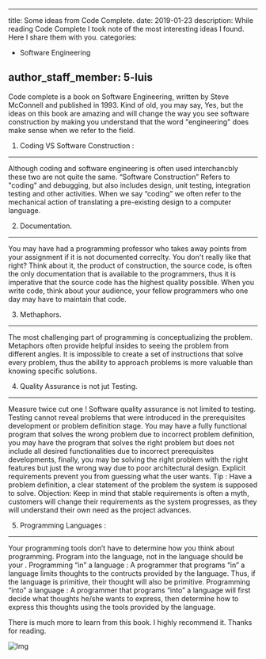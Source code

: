 
---
title: Some ideas from Code Complete.
date: 2019-01-23
description: While reading Code Complete I took note of the most interesting ideas I found. Here I share them with you.
categories:
  - Software Engineering

author_staff_member: 5-luis
---
Code complete is a book on Software Engineering, written by Steve McConnell and published in 1993. Kind of old, you may say, Yes, but the ideas on this book are amazing and will change the way you see software construction by making you understand that the word "engineering" does make sense when we refer to the field.

1. Coding VS Software Construction : 
---
  Although coding and software engineering is often used interchancbly these two are not quite the same. “Software Construction” Refers to "coding" and debugging, but also includes design, unit testing, integration testing and other activities. When we say “coding” we often refer to the mechanical action of translating a pre-existing design to a computer language. 
  
 2. Documentation.
 ---
 
  You may have had a programming professor who takes away points from your assignment if it is not documented correclty. You don't really like that right? Think about it, the product of construction, the source code, is often the only documentation that is available to the programmers, thus it is imperative that the source code has the highest quality possible. When you write code, think about your audience, your fellow programmers who one day may have to maintain that code.
  
 3. Methaphors.
 ---
  The most challenging part of programming is conceptualizing the problem. Metaphors often provide helpful insides to seeing the problem from different angles. It is impossible to create a set of instructions that solve every problem, thus the ability to approach problems is more valuable than knowing specific solutions.
 
 4. Quality Assurance is not jut Testing.
 ---
  Measure twice cut one !
  Software quality assurance is not limited to testing. Testing cannot reveal problems that were introduced in the prerequisites development or problem definition stage. You may have a fully functional program that solves the wrong problem due to incorrect problem definition, you may have the program that solves the right problem but does not include all desired functionalities due to incorrect prerequisites developments, finally, you may be solving the right problem with the right features but just the wrong way due to poor architectural design. Explicit requirements prevent you from guessing what the user wants. 
Tip : Have a problem definition, a clear statement of the problem the system is supposed to solve.
Objection: Keep in mind that stable requirements is often a myth, customers will change their requirements as the system progresses, as they will understand their own need as the project advances.

 5. Programming Languages :
 ---
  Your programming tools don’t have to determine how you think about programming. Program into the language, not in the language should be your . 
  Programming “in” a language : A programmer that programs “in” a language limits thoughts to the contructs provided by the language. Thus, if the language is primitive, their thought will also be primitive. 
Programming “into” a language : A programmer that programs “into” a language will first decide what thoughts he/she wants to express, then determine how to express this thoughts using the tools provided by the language.

There is much more to learn from this book. I highly recommend it. Thanks for reading.

![Img](https://linuxwell.files.wordpress.com/2011/08/cc2ed_2.jpg)


